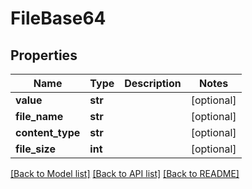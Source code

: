 # FileBase64

## Properties
Name | Type | Description | Notes
------------ | ------------- | ------------- | -------------
**value** | **str** |  | [optional] 
**file_name** | **str** |  | [optional] 
**content_type** | **str** |  | [optional] 
**file_size** | **int** |  | [optional] 

[[Back to Model list]](../README.md#documentation-for-models) [[Back to API list]](../README.md#documentation-for-api-endpoints) [[Back to README]](../README.md)


